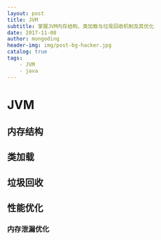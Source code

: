```yaml
---
layout: post
title: JVM
subtitle: 掌握JVM内存结构、类加载与垃圾回收机制及其优化
date: 2017-11-08
author: mongoding
header-img: img/post-bg-hacker.jpg
catalog: true
tags:
    - JVM
    - java
---
```


# JVM

## 内存结构

## 类加载

## 垃圾回收

## 性能优化
### 内存泄漏优化
